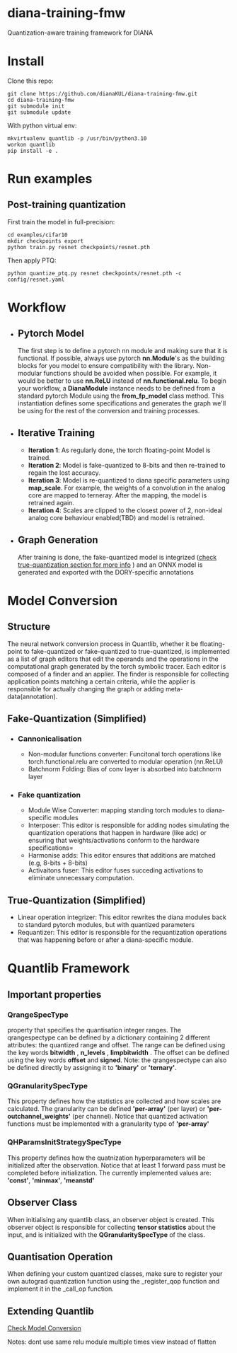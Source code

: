 # diana-training-fmw
Quantization-aware training framework for DIANA

# Install

Clone this repo:

```
git clone https://github.com/dianaKUL/diana-training-fmw.git
cd diana-training-fmw
git submodule init
git submodule update
```

With python virtual env:

```
mkvirtualenv quantlib -p /usr/bin/python3.10
workon quantlib
pip install -e .
```

# Run examples

## Post-training quantization

First train the model in full-precision:

```
cd examples/cifar10
mkdir checkpoints export
python train.py resnet checkpoints/resnet.pth
```

Then apply PTQ:

```
python quantize_ptq.py resnet checkpoints/resnet.pth -c config/resnet.yaml
```

# Workflow
- ## Pytorch Model 
  The first step is to define a pytorch nn module and making sure that it is functional. If possible,  always use pytorch **nn.Module**'s as the building blocks for you model to ensure compatibility with the library. Non-modular functions should be avoided when possible. For example, it would be better to use **nn.ReLU** instead of **nn.functional.relu**. To begin your workflow, a **DianaModule** instance needs to be defined from a standard pytorch Module using the **from_fp_model** class method. This instantiation defines some specifications and generates the graph we'll be using for the rest of the conversion and training processes.  
- ## Iterative Training
  - **Iteration 1**: As regularly done, the torch floating-point Model is trained. 
  - **Iteration 2**: Model is fake-quantized to 8-bits and then re-trained to regain the lost accuracy. 
  - **Iteration 3**: Model is re-quantized to diana specific parameters using **map_scale**. For example, the weights of a convolution in the analog core are mapped to terneray. After the mapping, the model is retrained again. 
  - **Iteration 4**: Scales are clipped to the closest power of 2, non-ideal analog core behaviour enabled(TBD) and model is retrained. 
- ## Graph Generation 
    After training is done, the fake-quantized model is integrized ([check true-quantization section for more info](#true-quantization) 
) and an ONNX model is generated and exported with the DORY-specific annotations 

# Model Conversion
## Structure 
The neural network conversion process in Quantlib, whether it be floating-point to fake-quantized or fake-quantized to true-quantized, is implemented as a list of graph editors that edit the operands and the operations in the computational graph generated by the torch symbolic tracer. Each editor is composed of a finder and an applier. The finder is responsible for collecting application points matching a certain criteria, while the applier is responsible for actually changing the graph or adding meta-data(annotation). 
## Fake-Quantization (Simplified)
- ### Cannonicalisation
  - Non-modular functions converter: Funcitonal torch operations like torch.functional.relu are converted to modular operation (nn.ReLU)
  - Batchnorm Folding: Bias of conv layer is absorbed into batchnorm layer 
- ### Fake quantization 
    - Module Wise Converter: mapping standing torch modules to diana-specific modules
    - Interposer: This editor is responsible for adding nodes simulating the quantization operations that happen in hardware (like adc) or ensuring that weights/activations conform to the hardware specifications=
    - Harmonise adds: This editor ensures that additions are matched (e.g, 8-bits + 8-bits)
    - Activaitons fuser: This editor fuses succeding activations to eliminate unnecessary computation. 
## True-Quantization (Simplified)
- Linear operation integrizer: This editor rewrites the diana modules back to standard pytorch modules, but with quantized parameters
- Requantizer: This editor is responsible for the requantization operations that was happening before or after a diana-specific module. 


# Quantlib Framework 


## Important properties 
### **QrangeSpecType**

property that specifies the quantisation integer ranges. The qrangespectype can be defined by a dictionary containing 2 different attributes: the quantized range and offset. The range can be defined using the key words **bitwidth** , **n_levels** , **limpbitwidth**
. The offset can be defined using the key words **offset** and **signed**. Note: the qrangespectype can also be defined directly by assigning it to **'binary'** or **'ternary'**. 
### **QGranularitySpecType**
This property defines how the statistics are collected and how scales are calculated. The granularity can be defined **'per-array'** (per layer) or **'per-outchannel_weights'** (per channel). Notice that quantized activation functions must be implemented with a granularity type of **'per-array'**
### **QHParamsInitStrategySpecType**
This property defines how the quatnization hyperparameters will be initialized after the observation. Notice that at least 1 forward pass must be completed before initialization. The currently implemented values are: **'const'**, **'minmax'**, **'meanstd'**

## Observer Class 
When initialising any quantlib class, an observer object is created. This observer object is responsible for collecting **tensor statistics** about the input, and is initialized with the **QGranularitySpecType** of the class. 
## Quantisation Operation

When defining your custom quantized classes, make sure to register your own autograd quantization function using the _register_qop function and implement it in the _call_op function. 

## Extending Quantlib 
[Check Model Conversion](#model-conversion)


Notes: 
dont use same relu module multiple times
view instead of flatten 
       
